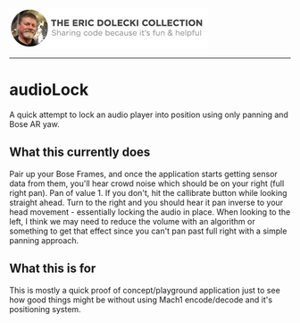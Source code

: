![header](./ed-badge.png)

----

# audioLock
A quick attempt to lock an audio player into position using only panning and Bose AR yaw.

## What this currently does
Pair up your Bose Frames, and once the application starts getting sensor data from them, you'll hear crowd noise which should be on your right (full right pan). Pan of value 1. If you don't, hit the callibrate button while looking straight ahead. Turn to the right and you should hear it pan inverse to your head movement - essentially locking the audio in place. When looking to the left, I think we may need to reduce the volume with an algorithm or something to get that effect since you can't pan past full right with a simple panning approach. 

## What this is for
This is mostly a quick proof of concept/playground application just to see how good things might be without using Mach1 encode/decode and it's positioning system.
